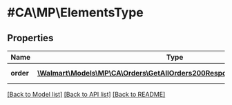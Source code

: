 # #CA\MP\ElementsType

## Properties

Name | Type | Description | Notes
------------ | ------------- | ------------- | -------------
**order** | [**\Walmart\Models\MP\CA\Orders\GetAllOrders200ResponseElementsOrderInner[]**](GetAllOrders200ResponseElementsOrderInner.md) | List of orders | [optional]


[[Back to Model list]](../) [[Back to API list]](../../Api/CA/MP) [[Back to README]](../../README.md)
